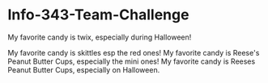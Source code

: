 # Info-343-Team-Challenge

My favorite candy is twix, especially during Halloween!

My favorite candy is skittles esp the red ones!
My favorite candy is Reese's Peanut Butter Cups, especially the mini ones!
My favorite candy is Reeses Peanut Butter Cups, especially on Halloween.

